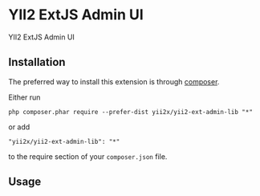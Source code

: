 YII2 ExtJS Admin UI
===================
YII2 ExtJS Admin UI

Installation
------------

The preferred way to install this extension is through [composer](http://getcomposer.org/download/).

Either run

```
php composer.phar require --prefer-dist yii2x/yii2-ext-admin-lib "*"
```

or add

```
"yii2x/yii2-ext-admin-lib": "*"
```

to the require section of your `composer.json` file.


Usage
-----
